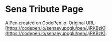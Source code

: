 # Sena Tribute Page

A Pen created on CodePen.io. Original URL: [https://codepen.io/senaeyupoglu/pen/JjRKBzK](https://codepen.io/senaeyupoglu/pen/JjRKBzK).


